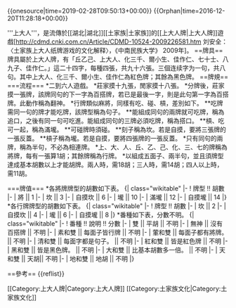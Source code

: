 {{onesource|time=2019-02-28T09:50:13+00:00}}
{{Orphan|time=2016-12-20T11:28:18+00:00}}

'''上大人'''，是流傳於[[湖北|湖北]][[土家族|土家族]]的[[上大人牌|上大人牌]]遊戲<ref name="土家族上大人纸牌游戏的文化解释">[http://cdmd.cnki.com.cn/Article/CDMD-10524-2009226581.htm 刘安全：〈土家族上大人纸牌游戏的文化解释〉，《中南民族大学》 2009年]</ref>。
==牌具==
牌具屬於上大人牌，有「丘乙己、上大人、化三千、爾小生、佳作仁、七十士、八九子、佳作仁。」這二十四字，每種四張，共九十六張。三個连续字为一句，共八句。其中上大人、化三千、爾小生、佳作仁為紅色牌；其餘為黑色牌<ref name="土家族上大人纸牌游戏的文化解释" />。
==牌規==
===流程===
*二到六人遊戲。
*莊家摸十九張，閒家摸十八張。
*分牌後，莊家摸一張牌，該牌同句的下一字為百搭牌，若已是最後一字，則是此句第一字為百搭牌。此動作稱為翻神。
*行牌類似麻將，同樣有吃、碰、槓，差別如下。
**吃牌需同一句的牌才能吃牌，該牌型稱為句子。
**能組成同句的兩牌就可吃牌，稱為追口，之後有同一句可吃進。能組成同句的三牌必須吃牌，稱為搭口。
**槓、吃可一起，稱為滿壠。
**可碰牌時須碰。
**刻子稱為坎。若是自摸，要將三張牌的一張反蓋。
**槓子稱為壠。若是自摸，要將四張牌的一張反蓋。
*只有同句的兩牌，稱為半句，不必為相連牌。
*上、大、人、丘、乙、己、化、三、七的牌稱為將牌，每有一張算1胡；其餘牌稱為行牌。
*以組成五面子、兩半句，並且須牌型達成基本胡數以上才能胡牌。兩人時，需18胡；三人時，需14胡；四人以上時，需11胡。<ref name="土家族上大人纸牌游戏的文化解释" />

===牌值===
*各將牌牌型的胡數如下表。
{| class="wikitable"
|-
! 牌型 !!  胡數
|-
| 將 ||  1
|-
| 坎 || 3
|-
| 自摸坎 || 6
|-
| 壠 || 10
|-
| 滿壠 || 12
|-
| 自摸壠 || 14
|}
*各行牌牌型的胡數如下表。
{| class="wikitable"
|-
! 牌型 !!  胡數
|-
| 坎 || 2
|-
| 自摸坎 || 4
|-
| 壠 || 6
|-
| 自摸壠 || 8
|}
*番種如下表，分數不明。<ref name="土家族上大人纸牌游戏的文化解释" />
{| class="wikitable"
|-
! 番種 !! 說明 !! 分數
|-
| 雙 || 平胡 || 不明
|-
| 無神 || 沒有百搭牌 || 不明
|-
| 素和雙 || 每面子皆行牌 || 不明
|-
| 葷和雙 || 每面子都有將牌。 || 不明
|-
| 清和雙 || 每面字都是句子。 || 不明
|-
| 紅和雙 || 皆是紅色牌 || 不明
|-
| 黑和雙 || 皆是黑色牌。 || 不明
|-
| 大和雙 || 比基本胡數多一倍。 || 不明
|-
| 天和雙 || 天胡|| 不明
|-
| 地和雙 || 地胡 || 不明
|}

==參考==
{{reflist}}

[[Category:上大人牌|Category:上大人牌]]
[[Category:土家族文化|Category:土家族文化]]